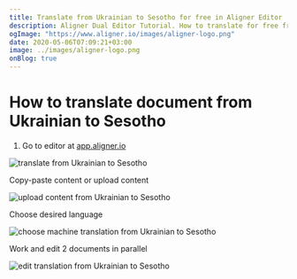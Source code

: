 ```yaml
---
title: Translate from Ukrainian to Sesotho for free in Aligner Editor
description: Aligner Dual Editor Tutorial. How to translate for free from Ukrainian to Sesotho. Aligner is multilingual document management platform. 
ogImage: "https://www.aligner.io/images/aligner-logo.png"
date: 2020-05-06T07:09:21+03:00
image: ../images/aligner-logo.png
onBlog: true
---
```


# How to translate document from Ukrainian to Sesotho

1. Go to editor at [app.aligner.io](https://app.aligner.io "Aligner App web page")

![translate from Ukrainian to Sesotho](../aligner-blank-editor.png "translate from Ukrainian to Sesotho")

Copy-paste content or upload content

![upload content from Ukrainian to Sesotho](../aligner-uploaded-document.png "upload content from Ukrainian to Sesotho")

Choose desired language

![choose machine translation from Ukrainian to Sesotho](../aligner-language-dropdown.png "choose machine translation from Ukrainian to Sesotho")

Work and edit 2 documents in parallel

![edit translation from Ukrainian to Sesotho](../aligner-double-sitded-editor.png "edit translation from Ukrainian to Sesotho")


